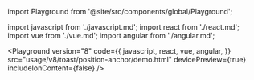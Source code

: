 import Playground from '@site/src/components/global/Playground';

import javascript from './javascript.md';
import react from './react.md';
import vue from './vue.md';
import angular from './angular.md';

<Playground
  version="8"
  code={{
    javascript,
    react,
    vue,
    angular,
  }}
  src="usage/v8/toast/position-anchor/demo.html"
  devicePreview={true}
  includeIonContent={false}
/>

